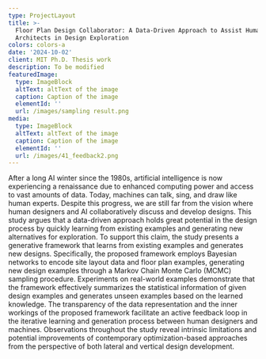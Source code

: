 ```yaml
---
type: ProjectLayout
title: >-
  Floor Plan Design Collaborator: A Data-Driven Approach to Assist Human
  Architects in Design Exploration
colors: colors-a
date: '2024-10-02'
client: MIT Ph.D. Thesis work
description: To be modified
featuredImage:
  type: ImageBlock
  altText: altText of the image
  caption: Caption of the image
  elementId: ''
  url: /images/sampling result.png
media:
  type: ImageBlock
  altText: altText of the image
  caption: Caption of the image
  elementId: ''
  url: /images/41_feedback2.png
---
```

After a long AI winter since the 1980s, artificial intelligence is now experiencing a renaissance due to enhanced computing power and access to vast amounts of data. Today, machines can talk, sing, and draw like human experts. Despite this progress, we are still far from the vision where human designers and AI collaboratively discuss and develop designs. This study argues that a data-driven approach holds great potential in the design process by quickly learning from existing examples and generating new alternatives for exploration. To support this claim, the study presents a generative framework that learns from existing examples and generates new designs. Specifically, the proposed framework employs Bayesian networks to encode site layout data and floor plan examples, generating new design examples through a Markov Chain Monte Carlo (MCMC) sampling procedure. Experiments on real-world examples demonstrate that the framework effectively summarizes the statistical information of given design examples and generates unseen examples based on the learned knowledge. The transparency of the data representation and the inner workings of the proposed framework facilitate an active feedback loop in the iterative learning and generation process between human designers and machines. Observations throughout the study reveal intrinsic limitations and potential improvements of contemporary optimization-based approaches from the perspective of both lateral and vertical design development.
